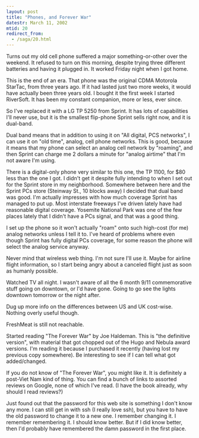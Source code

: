 ```yaml
---
layout: post
title: "Phones, and Forever War"
datestr: March 11, 2002
mtid: 20
redirect_from:
  - /saga/20.html
---
```


Turns out my old cell phone suffered a major something-or-other over the weekend.
It refused to turn on this morning, despite trying three different batteries
and having it plugged in. It worked Friday night when I got home. 

This is the end of an era. That phone was the original CDMA Motorola StarTac,
from three years ago. If it had lasted just two more weeks, it would have actually
been three years old. I bought it the first week I started RiverSoft. It has
been my constant companion, more or less, ever since.

 So I've replaced it with a LG
TP 5250 from Sprint. It has lots of capabilities I'll never use, but it
is the smallest flip-phone Sprint sells right now, and it is dual-band.

Dual band means that in addition to using it on &quot;All digital, PCS networks&quot;,
I can use it on &quot;old time&quot;, analog, cell phone networks. This is good,
because it means that my phone can select an analog cell network by &quot;roaming&quot;,
and then Sprint can charge me 2 dollars a minute for &quot;analog airtime&quot;
that I'm not aware I'm using.

There is a digital-only phone very similar to this one, the TP 1100, for $80
less than the one I got. I didn't get it despite fully intending to when I set
out for the Sprint store in my neighborhood. Somewhere between here and the
Sprint PCs store (Steinway St., 10 blocks away) I decided that dual band was
good. I'm actually impresses with how much coverage Sprint has managed to put
up. Most interstate freeways I've driven lately have had reasonable digital
coverage. Yosemite National Park was one of the few places lately that I didn't
have a PCs signal, and that was a good thing.

I set up the phone so it won't actually &quot;roam&quot; onto such high-cost
(for me) analog networks unless I tell it to. I've heard of problems where even
though Sprint has fully digital PCs coverage, for some reason the phone will
select the analog service anyway.

Never mind that wireless web thing. I'm not sure I'll use it. Maybe for airline
flight information, so I start being angry about a canceled flight just as soon
as humanly possible.

Watched TV all night. I wasn't aware of all the 6 month 9/11 commemorative
stuff going on downtown, or I'd have gone. Going to go see the lights downtown
tomorrow or the night after.

Dug up more info on the differences between US and UK cost-wise. Nothing overly
useful though.

FreshMeat is still not reachable.

Started reading "The
Forever War" by Joe Haldeman. This is &quot;the definitive version&quot;,
with material that got chopped out of the Hugo and Nebula award versions. I'm
reading it because I purchased it recently (having lost my previous copy somewhere).
Be interesting to see if I can tell what got added/changed.

If you do not know of &quot;The Forever War&quot;, you might like it. It is
definitely a post-Viet Nam kind of thing. You can find a bunch of links
to assorted reviews on Google, none of which I've read. (I have the book
already, why should I read reviews?)

Just found out that the password for this web site is something I don't know
any more. I can still get in with ssh (I really love ssh), but you have to have
the old password to change it to a new one. I remember changing it. I remember
remembering it. I should know better. But if I did know better, then I'd probably
have remembered the damn password in the first place.
